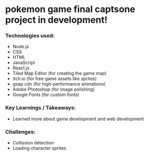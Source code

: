# pokemon game final captsone project in development!

### Technologies used: 
* Node.js
* CSS
* HTML
* JavaScript 
* React.js
* Tiled Map Editor (for creating the game map)
* itch.io (for free game assets like sprites)
* gsap cdn (for high-performance animations) 
* Adobe Photoshop (for image polishing)
* Google Fonts (for custom fonts)


### Key Learnings / Takeaways: 
* Learned more about game development and web development 

### Challenges: 
* Collission detection 
* Loading character sprites 